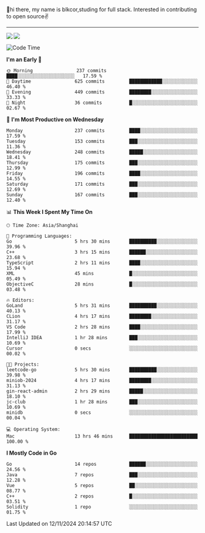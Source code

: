 👋hi there, my name is blkcor,studing for full stack.
Interested in contributing to open source✌️

<hr/>

![](https://github-readme-stats.vercel.app/api?username=blkcor)
<a href="https://github.com/blkcor/github-readme-stats">
    <img align="left" src="https://github-readme-stats.vercel.app/api/top-langs/?username=blkcor&hide=jupyter%20notebook,shaderlab,tex,c%23&langs_count=9" />
</a>


<!--START_SECTION:waka-->
![Code Time](http://img.shields.io/badge/Code%20Time-1%2C429%20hrs%2052%20mins-blue)

**I'm an Early 🐤** 

```text
🌞 Morning                237 commits         ████░░░░░░░░░░░░░░░░░░░░░   17.59 % 
🌆 Daytime                625 commits         ████████████░░░░░░░░░░░░░   46.40 % 
🌃 Evening                449 commits         ████████░░░░░░░░░░░░░░░░░   33.33 % 
🌙 Night                  36 commits          █░░░░░░░░░░░░░░░░░░░░░░░░   02.67 % 
```
📅 **I'm Most Productive on Wednesday** 

```text
Monday                   237 commits         ████░░░░░░░░░░░░░░░░░░░░░   17.59 % 
Tuesday                  153 commits         ███░░░░░░░░░░░░░░░░░░░░░░   11.36 % 
Wednesday                248 commits         █████░░░░░░░░░░░░░░░░░░░░   18.41 % 
Thursday                 175 commits         ███░░░░░░░░░░░░░░░░░░░░░░   12.99 % 
Friday                   196 commits         ████░░░░░░░░░░░░░░░░░░░░░   14.55 % 
Saturday                 171 commits         ███░░░░░░░░░░░░░░░░░░░░░░   12.69 % 
Sunday                   167 commits         ███░░░░░░░░░░░░░░░░░░░░░░   12.40 % 
```


📊 **This Week I Spent My Time On** 

```text
🕑︎ Time Zone: Asia/Shanghai

💬 Programming Languages: 
Go                       5 hrs 30 mins       ██████████░░░░░░░░░░░░░░░   39.96 % 
C++                      3 hrs 15 mins       ██████░░░░░░░░░░░░░░░░░░░   23.68 % 
TypeScript               2 hrs 11 mins       ████░░░░░░░░░░░░░░░░░░░░░   15.94 % 
XML                      45 mins             █░░░░░░░░░░░░░░░░░░░░░░░░   05.49 % 
ObjectiveC               28 mins             █░░░░░░░░░░░░░░░░░░░░░░░░   03.48 % 

🔥 Editors: 
GoLand                   5 hrs 31 mins       ██████████░░░░░░░░░░░░░░░   40.13 % 
CLion                    4 hrs 17 mins       ████████░░░░░░░░░░░░░░░░░   31.17 % 
VS Code                  2 hrs 28 mins       ████░░░░░░░░░░░░░░░░░░░░░   17.99 % 
IntelliJ IDEA            1 hr 28 mins        ███░░░░░░░░░░░░░░░░░░░░░░   10.69 % 
Cursor                   0 secs              ░░░░░░░░░░░░░░░░░░░░░░░░░   00.02 % 

🐱‍💻 Projects: 
leetcode-go              5 hrs 30 mins       ██████████░░░░░░░░░░░░░░░   39.98 % 
miniob-2024              4 hrs 17 mins       ████████░░░░░░░░░░░░░░░░░   31.13 % 
gin-react-admin          2 hrs 29 mins       █████░░░░░░░░░░░░░░░░░░░░   18.10 % 
jc-club                  1 hr 28 mins        ███░░░░░░░░░░░░░░░░░░░░░░   10.69 % 
minidb                   0 secs              ░░░░░░░░░░░░░░░░░░░░░░░░░   00.04 % 

💻 Operating System: 
Mac                      13 hrs 46 mins      █████████████████████████   100.00 % 
```

**I Mostly Code in Go** 

```text
Go                       14 repos            ██████░░░░░░░░░░░░░░░░░░░   24.56 % 
Java                     7 repos             ███░░░░░░░░░░░░░░░░░░░░░░   12.28 % 
Vue                      5 repos             ██░░░░░░░░░░░░░░░░░░░░░░░   08.77 % 
C++                      2 repos             █░░░░░░░░░░░░░░░░░░░░░░░░   03.51 % 
Solidity                 1 repo              ░░░░░░░░░░░░░░░░░░░░░░░░░   01.75 % 
```




 Last Updated on 12/11/2024 20:14:57 UTC
<!--END_SECTION:waka-->


